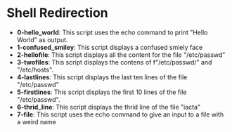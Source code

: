 <h1>Shell Redirection</h1>
<ul>
	<li><b>0-hello_world</b>: This script uses the echo command to print "Hello World" as output. </li>
	<li><b>1-confused_smiley</b>: This script displays a confused smiely face</li>
	<li><b>2-hellofile</b>: This script displays all the content for the file "/etc/passwd"</li>
	<li><b>3-twofiles</b>: This script displays the contens of f"/etc/passwd/" and "/etc/hosts".</li>
	<li><b>4-lastlines</b>: This script displays the last ten lines of the file "/etc/passwd"</li>
	<li><b>5-firstlines</b>: This script displays the first 10 lines of the file "/etc/passwd".</li>
	<li><b>6-thrid_line</b>: This script displays the thrid line of the file "iacta"</li>
	<li><b>7-file</b>: This script uses the echo command to give an input to a file with a weird name</li>
</ul>
